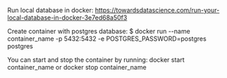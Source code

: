 Run local database in docker: https://towardsdatascience.com/run-your-local-database-in-docker-3e7ed68a50f3

Create container with postgres database: 
$ docker run --name container_name -p 5432:5432 -e POSTGRES_PASSWORD=postgres postgres

You can start and stop the container by running:
docker start container_name or docker stop container_name